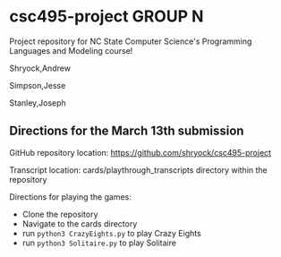 # csc495-project GROUP N
Project repository for NC State Computer Science's Programming Languages and Modeling course!

Shryock,Andrew

Simpson,Jesse

Stanley,Joseph

## Directions for the March 13th submission

GitHub repository location: https://github.com/shryock/csc495-project

Transcript location: cards/playthrough_transcripts directory within the repository

Directions for playing the games:
 - Clone the repository
 - Navigate to the cards directory
 - run `python3 CrazyEights.py` to play Crazy Eights
 - run `python3 Solitaire.py` to play Solitaire
